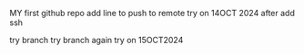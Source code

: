 MY first github repo
add line to push to remote
try on 14OCT 2024
after add ssh

try branch
try branch again
try on 15OCT2024


































































